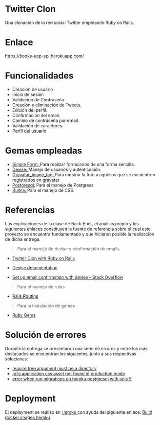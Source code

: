 # Twitter Clon
Una clonación de la red social Twitter empleando Ruby on Rails.

# Enlace
https://books-app-api.herokuapp.com/

# Funcionalidades
* Creación de usuario
* Inicio de sesión
* Validacion de Contraseña
* Creación y eliminación de Tweets.
* Edición del perfil.
* Confirmación del email.
* Cambio de contraseña por email.
* Validación de caracteres.
* Perfil del usuario



# Gemas empleadas
* <a href="https://rubygems.org/gems/simple_form">  Simple Form: </a> Para realizar formularios de una forma sencilla.
* <a href="https://rubygems.org/gems/devise"> Devise: </a> Manejo de usuarios y autenticación. 
* <a href="https://rubygems.org/gems/gravatar_image_tag"> Gravatar_image_tag: </a> Para mostrar la foto a aquellos que se encuentren registrados en <a href="http://en.gravatar.com/ " > gravatar </a> 
* <a href="https://rubygems.org/gems/pg"> Postgresql:</a> Para el manejo de Postgress
* <a href="https://rubygems.org/gems/bulma" >  Bulma: </a> Para el manejo de CSS.
 
# Referencias
Las explicaciones de la clase de Back-End , el analisis propio y los siguientes enlaces constituyen la fuente de referencia sobre el cual este proyecto se encuentra fundamentado y que hicieron posible la realización de dicha entrega.

> Para el manejo de devise y confirmación de emails.
* <a href= "https://www.youtube.com/watch?v=5gUysPm64a4"> Twitter Clon with Ruby on Rails </a>

* <a href= "https://github.com/heartcombo/devise" > Devise documentation </a> 
* <a href="https://stackoverflow.com/questions/8186584/how-do-i-set-up-email-confirmation-with-devise" > Set up email confirmation with devise - Stack Overflow </a>

> Para el manejo de rutas
* <a href="https://guides.rubyonrails.org/routing.html"> Rails Routing </a>

> Para la instalacion de gemas
* <a href ="https://rubygems.org/"> Ruby Gems </a>

# Solución de errores
Durante la entrega se presentaron una serie de errores y entre los más destacados se encuentran los siguientes, junto a sus respectivas soluciones:
* <a href="https://stackoverflow.com/questions/39294859/require-tree-argument-must-be-a-directory-in-a-rails-5-upgraded-app"> require tree argument must be a directory </a>
* <a href="https://stackoverflow.com/questions/21969549/rails-application-css-asset-not-found-in-production-mode"> rails application css asset not found in production mode </a>
* <a href="https://stackoverflow.com/questions/45336844/error-when-run-migrations-on-heroku-postgresql-with-rails-5"> error when run migrations on heroku postgresql with rails 5 </a>




# Deployment
El deployment se realizo en <a href="heroku" > Heroku </a> con ayuda del siguiente enlace:
<a href ="https://devcenter.heroku.com/articles/build-docker-images-heroku-yml" > Build docker images heroku </a> 
